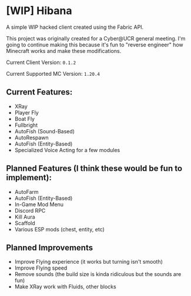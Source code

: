 # [WIP] Hibana

A simple WIP hacked client created using the Fabric API.

This project was originally created for a Cyber@UCR general meeting. I'm going to continue making this because it's fun to "reverse engineer" how Minecraft works and make these modifications.

Current Client Version: `0.1.2`

Current Supported MC Version: `1.20.4`

## Current Features:
- XRay
- Player Fly
- Boat Fly
- Fullbright
- AutoFish (Sound-Based)
- AutoRespawn
- AutoFish (Entity-Based)
- Specialized Voice Acting for a few modules

## Planned Features (I think these would be fun to implement):
- AutoFarm
- AutoFish (Entity-Based)
- In-Game Mod Menu
- Discord RPC
- Kill Aura
- Scaffold
- Various ESP mods (chest, entity, etc)

## Planned Improvements
- Improve Flying experience (it works but turning isn't smooth)
- Improve Flying speed
- Remove sounds (the build size is kinda ridiculous but the sounds are fun)
- Make XRay work with Fluids, other blocks

